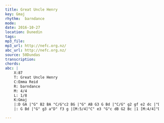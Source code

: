 ```yaml
---
title: Great Uncle Henry
key: Gmaj
rhythm:  barndance
mode:
date: 2016-10-27
location: Dunedin
tags:
mp3_file:
mp3_url: http://nefc.org.nz/
abc_url: http://nefc.org.nz/
source: 50Dundas
transcription:
chords: 
abc: |
    X:87
    T: Great Uncle Henry
    C:Emma Reid
    R: barndance
    M: 4/4
    L: 1/8
    K:Gmaj
    |:D GA |"G" B2 BA "C/G"c2 BG |"G" AB G3 G Bd |"C/G" g2 gf e2 dc |"D" d4z :|
    |: G Bd |"G" g3 a"D" f3 g |[M:5/4]"C" e3 "G"c dB G2 Bc |1 [M:4/4]"D" A2 AB c2 cB |[M:3/4]"G" B3 :|2[M:4/4]"D" A2 D3D cB |[M:3/4]"G" G3||

---
```

